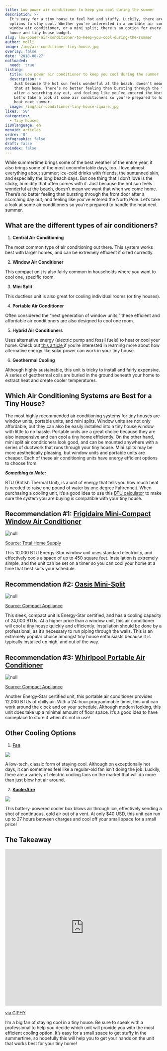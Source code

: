 ```yaml
---
title: Low power air conditioner to keep you cool during the summer
description: >-
  It's easy for a tiny house to feel hot and stuffy. Luckily, there are several
  options to stay cool. Whether you're interested in a portable air conditioner,
  window air conditioner, or a mini split; there's an option for every tiny
  house and tiny house budget. 
slug: low-power-air-conditioner-to-keep-you-cool-during-the-summer
author: molli
image: /img/air-conditioner-tiny-house.jpg
overlay: false
date: '2018-08-27'
notloaded:
  need: 'true'
listing:
  title: Low power air conditioner to keep you cool during the summer
  description: >
    Just because the hot sun feels wonderful at the beach, doesn’t mean we want
    that at home. There’s no better feeling than bursting through the front door
    after a scorching day out, and feeling like you’ve entered the North Pole.
    Let’s take a look at some air conditioners so you’re prepared to handle the
    heat next summer. 
  image: /img/air-conditioner-tiny-house-square.jpg
likes: '58'
categories:
  - Tiny houses
i18nlanguage: en
menuid: articles
ordre: '0'
infographic: false
draft: false
noindex: false
---
```

While summertime brings some of the best weather of the entire year, it also brings some of the most uncomfortable days, too. I love almost everything about summer; ice-cold drinks with friends, the suntanned skin, and especially the long beach days. But one thing that I don’t love is the sticky, humidity that often comes with it. Just because the hot sun feels wonderful at the beach, doesn’t mean we want that when we come home. There’s no better feeling than bursting through the front door after a scorching day out, and feeling like you’ve entered the North Pole. Let’s take a look at some air conditioners so you’re prepared to handle the heat next summer. 

## What are the different types of air conditioners?

1. **Central Air Conditioning**

The most common type of air conditioning out there. This system works best with larger homes, and can be extremely efficient if sized correctly.

2. **Window Air Conditioner**

This compact unit is also fairly common in households where you want to cool one, specific room. 

3. **Mini Split**

This ductless unit is also great for cooling individual rooms (or tiny houses).

4. **Portable Air Conditioner**

Often considered the “next generation of window units,” these efficient and affordable air conditioners are also designed to cool one room.

5. **Hybrid Air Conditioners**

Uses alternative energy (electric pump and fossil fuels) to heat or cool your home. Check out [this article ](https://www.tinysociety.co/articles/how-to-power-tiny-house-with-solar-energy/)if you’re interested in learning more about how alternative energy like solar power can work in your tiny house.

6. **Geothermal Cooling**

Although highly sustainable, this unit is tricky to install and fairly expensive. A series of geothermal coils are buried in the ground beneath your home to extract heat and create cooler temperatures. 

## Which Air Conditioning Systems are Best for a Tiny House?

The most highly recommended air conditioning systems for tiny houses are window units, portable units, and mini splits. Window units are not only affordable, but they can also be easily installed into a tiny house window with little to no hassle. Portable units are a great choice because they are also inexpensive and can cool a tiny home efficiently. On the other hand, mini split air conditioners look good, and can be mounted anywhere with a series of ductwork that runs through your tiny house. Mini splits may be more aesthetically pleasing, but window units and portable units are cheaper. Each of these air conditioning units have energy efficient options to choose from. 

_**Something to Note:**_

BTU (British Thermal Unit), is a unit of energy that tells you how much heat is needed to raise one pound of water by one degree Fahrenheit. When purchasing a cooling unit, it’s a good idea to use this [BTU calculator](https://www.calculator.net/btu-calculator.html) to make sure the system you are buying is compatible with your tiny house. 

## Recommendation #1: [Frigidaire Mini-Compact Window Air Conditioner](https://www.totalhomesupply.com/frigidaire-ffre1033u1-10-000-btu-window-unit-room-air-conditioner-energy-star/p/frigidaire-ffre1033u1)

![null](/img/ffre1033u1a__80683.1528917380.jpg)

[Source: Total Home Supply](https://www.totalhomesupply.com/frigidaire-ffre1033u1-10-000-btu-window-unit-room-air-conditioner-energy-star/p/frigidaire-ffre1033u1)

This 10,000 BTU Energy-Star window unit uses standard electricity, and effectively cools a space of up to 450 square feet. Installation is extremely simple, and the unit can be set on a timer so you can cool your home at a time that best suits your schedule. 

## Recommendation #2: [Oasis Mini-Split](https://www.compactappliance.com/mrcool-mini-split-air-conditioners/O-ES-24-HP-230.html)

![null](/img/screen-shot-2018-08-27-at-12.06.00.png)

[Source: Compact Appliance](https://www.compactappliance.com/mrcool-mini-split-air-conditioners/O-ES-24-HP-230.html)

This sleek, compact unit is Energy-Star certified, and has a cooling capacity of 24,000 BTUs. At a higher price than a window unit, this air conditioner will cool a tiny house quickly and efficiently. Installation should be done by a professional, as it’s necessary to run piping through the walls. This is an extremely popular choice amongst tiny house enthusiasts because it is typically installed up high, and out of the way.

## Recommendation #3: [Whirlpool Portable Air Conditioner](https://www.compactappliance.com/whirlpool-portable-air-conditioners/WHAP122AW.html)

![null](/img/screen-shot-2018-08-27-at-12.35.16.png)

[Source: Compact Appliance](https://www.compactappliance.com/whirlpool-portable-air-conditioners/WHAP122AW.html)

Another Energy-Star certified unit, this portable air conditioner provides 12,000 BTUs of chilly air. With a 24-hour programmable timer, this unit can work around the clock and on your schedule. Although modern looking, this unit does take up a minimal amount of floor space. It’s a good idea to have someplace to store it when it’s not in use!

## Other Cooling Options

1. [**Fan**](https://www.wayfair.com/home-improvement/pdp/stadler-form-otto-14-floor-fan-szy1002.html?domain=bestproducts.com&SSAID=314743&SSAID=314743&refid=SS314743&creative=65867&m=11035)

![](/img/screen-shot-2018-08-27-at-12.05.14.png)

A low-tech, classic form of staying cool. Although on exceptionally hot days, it can sometimes feel like a regular-old fan isn’t doing the job. Luckily, there are a variety of electric cooling fans on the market that will do more than just blow hot air around.

2. [**KoolerAire**](http://www.kooleraire.com/)

![](/img/air-conditioner-cooler.gif)

This battery-powered cooler box blows air through ice, effectively sending a shot of continuous, cold air out of a vent. At only $40 USD, this unit can run up to 27 hours between charges and cool off your small space for a small price!

## The Takeaway

<div style="width:100%;height:0;padding-bottom:100%;position:relative;"><iframe src="https://giphy.com/embed/xUPGcCpJh9c8xWFXEI" width="100%" height="100%" style="position:absolute" frameBorder="0" class="giphy-embed" allowFullScreen></iframe></div><p><a href="https://giphy.com/gifs/hot-summer-fan-xUPGcCpJh9c8xWFXEI">via GIPHY</a></p>

I’m a big fan of staying cool in a tiny house. Be sure to speak with a professional to help you decide which unit will provide you with the most efficient cooling option. It’s easy for a small space to get stuffy in the summertime, so hopefully this will help you to get your hands on the unit that works best for your tiny home!
